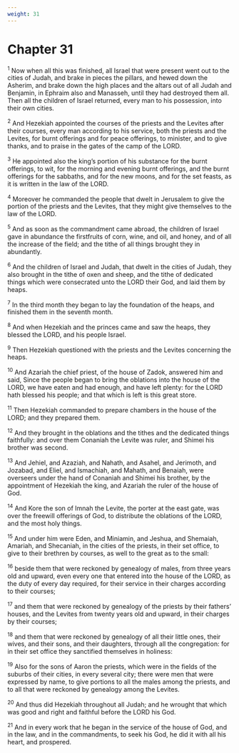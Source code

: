 ```yaml
---
weight: 31
---
```


# Chapter 31

<sup>1</sup> Now when all this was finished, all Israel that were present went out to the cities of Judah, and brake in pieces the pillars, and hewed down the Asherim, and brake down the high places and the altars out of all Judah and Benjamin, in Ephraim also and Manasseh, until they had destroyed them all. Then all the children of Israel returned, every man to his possession, into their own cities. 

<sup>2</sup> And Hezekiah appointed the courses of the priests and the Levites after their courses, every man according to his service, both the priests and the Levites, for burnt offerings and for peace offerings, to minister, and to give thanks, and to praise in the gates of the camp of the LORD. 

<sup>3</sup> He appointed also the king’s portion of his substance for the burnt offerings, to wit, for the morning and evening burnt offerings, and the burnt offerings for the sabbaths, and for the new moons, and for the set feasts, as it is written in the law of the LORD. 

<sup>4</sup> Moreover he commanded the people that dwelt in Jerusalem to give the portion of the priests and the Levites, that they might give themselves to the law of the LORD. 

<sup>5</sup> And as soon as the commandment came abroad, the children of Israel gave in abundance the firstfruits of corn, wine, and oil, and honey, and of all the increase of the field; and the tithe of all things brought they in abundantly. 

<sup>6</sup> And the children of Israel and Judah, that dwelt in the cities of Judah, they also brought in the tithe of oxen and sheep, and the tithe of dedicated things which were consecrated unto the LORD their God, and laid them by heaps. 

<sup>7</sup> In the third month they began to lay the foundation of the heaps, and finished them in the seventh month. 

<sup>8</sup> And when Hezekiah and the princes came and saw the heaps, they blessed the LORD, and his people Israel. 

<sup>9</sup> Then Hezekiah questioned with the priests and the Levites concerning the heaps. 

<sup>10</sup> And Azariah the chief priest, of the house of Zadok, answered him and said, Since the people began to bring the oblations into the house of the LORD, we have eaten and had enough, and have left plenty: for the LORD hath blessed his people; and that which is left is this great store. 

<sup>11</sup> Then Hezekiah commanded to prepare chambers in the house of the LORD; and they prepared them. 

<sup>12</sup> And they brought in the oblations and the tithes and the dedicated things faithfully: and over them Conaniah the Levite was ruler, and Shimei his brother was second. 

<sup>13</sup> And Jehiel, and Azaziah, and Nahath, and Asahel, and Jerimoth, and Jozabad, and Eliel, and Ismachiah, and Mahath, and Benaiah, were overseers under the hand of Conaniah and Shimei his brother, by the appointment of Hezekiah the king, and Azariah the ruler of the house of God. 

<sup>14</sup> And Kore the son of Imnah the Levite, the porter at the east gate, was over the freewill offerings of God, to distribute the oblations of the LORD, and the most holy things. 

<sup>15</sup> And under him were Eden, and Miniamin, and Jeshua, and Shemaiah, Amariah, and Shecaniah, in the cities of the priests, in their set office, to give to their brethren by courses, as well to the great as to the small: 

<sup>16</sup> beside them that were reckoned by genealogy of males, from three years old and upward, even every one that entered into the house of the LORD, as the duty of every day required, for their service in their charges according to their courses; 

<sup>17</sup> and them that were reckoned by genealogy of the priests by their fathers’ houses, and the Levites from twenty years old and upward, in their charges by their courses; 

<sup>18</sup> and them that were reckoned by genealogy of all their little ones, their wives, and their sons, and their daughters, through all the congregation: for in their set office they sanctified themselves in holiness: 

<sup>19</sup> Also for the sons of Aaron the priests, which were in the fields of the suburbs of their cities, in every several city; there were men that were expressed by name, to give portions to all the males among the priests, and to all that were reckoned by genealogy among the Levites. 

<sup>20</sup> And thus did Hezekiah throughout all Judah; and he wrought that which was good and right and faithful before the LORD his God. 

<sup>21</sup> And in every work that he began in the service of the house of God, and in the law, and in the commandments, to seek his God, he did it with all his heart, and prospered. 



